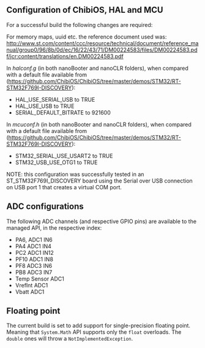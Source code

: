 ## Configuration of ChibiOS, HAL and MCU

For a successful build the following changes are required:

For memory maps, uuid etc. the reference document used was: http://www.st.com/content/ccc/resource/technical/document/reference_manual/group0/96/8b/0d/ec/16/22/43/71/DM00224583/files/DM00224583.pdf/jcr:content/translations/en.DM00224583.pdf

In _halconf.g_ (in both nanoBooter and nanoCLR folders), when compared with a default file available from (https://github.com/ChibiOS/ChibiOS/tree/master/demos/STM32/RT-STM32F769I-DISCOVERY):
- HAL_USE_SERIAL_USB to TRUE
- HAL_USE_USB to TRUE
- SERIAL_DEFAULT_BITRATE to 921600

In _mcuconf.h_ (in both nanoBooter and nanoCLR folders), when compared with a default file available from (https://github.com/ChibiOS/ChibiOS/tree/master/demos/STM32/RT-STM32F769I-DISCOVERY):
- STM32_SERIAL_USE_USART2 to TRUE
- STM32_USB_USE_OTG1 to TRUE

NOTE: this configuration was successfully tested in an ST_STM32F769I_DISCOVERY board using the Serial over USB connection on USB port 1 that creates a virtual COM port.

## ADC configurations

The following ADC channels (and respective GPIO pins) are available to the managed API, in the respective index:
- PA6, ADC1 IN6
- PA4  ADC1 IN4
- PC2  ADC1 IN12
- PF10 ADC1 IN8
- PF8  ADC3 IN6
- PB8  ADC3 IN7
- Temp Sensor ADC1
- VrefInt ADC1
- Vbatt ADC1

## Floating point

The current build is set to add support for single-precision floating point.
Meaning that `System.Math` API supports only the `float` overloads. The `double` ones will throw a `NotImplementedException`.
